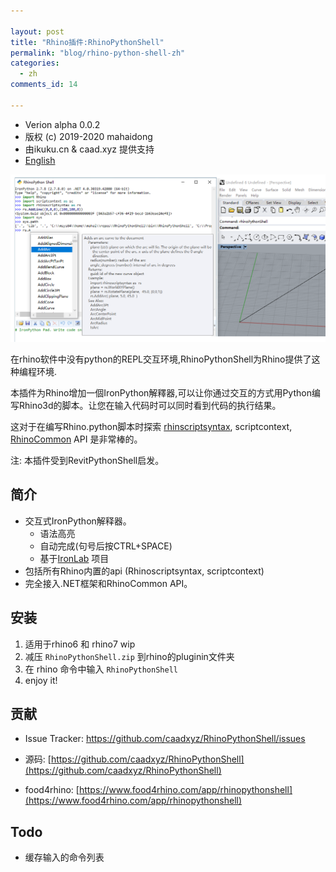 ```yaml
---

layout: post
title: "Rhino插件:RhinoPythonShell"
permalink: "blog/rhino-python-shell-zh"
categories:
  - zh
comments_id: 14

---
```

* Verion alpha 0.0.2
* 版权  (c) 2019-2020 mahaidong
* 由ikuku.cn & caad.xyz 提供支持
* [English](/blog/rhino-python-shell-en)

![sample](/assets/images/14-rhinoPythonShell/sample.png)    


在rhino软件中没有python的REPL交互环境,RhinoPythonShell为Rhino提供了这种编程环境.

本插件为Rhino增加一個IronPython解釋器,可以让你通过交互的方式用Python编写Rhino3d的脚本。让您在输入代码时可以同时看到代码的执行结果。

这对于在编写Rhino.python脚本时探索 [rhinscriptsyntax](https://developer.rhino3d.com/api/RhinoScriptSyntax/), scriptcontext, [RhinoCommon](https://developer.rhino3d.com/api/RhinoCommon/html/R_Project_RhinoCommon.htm) API 是非常棒的。

注: 本插件受到RevitPythonShell启发。

## 简介

* 交互式IronPython解释器。
  * 语法高亮
  * 自动完成(句号后按CTRL+SPACE)
  * 基于[IronLab](http://code.google.com/p/ironlab/) 项目
* 包括所有Rhino内置的api (Rhinoscriptsyntax, scriptcontext)
* 完全接入.NET框架和RhinoCommon API。

## 安装

1. 适用于rhino6 和 rhino7 wip
1. 减压 `RhinoPythonShell.zip` 到rhino的pluginin文件夹
1. 在 rhino 命令中输入 `RhinoPythonShell`
1. enjoy it!

## 贡献

- Issue Tracker:  https://github.com/caadxyz/RhinoPythonShell/issues
- 源码: [https://github.com/caadxyz/RhinoPythonShell](https://github.com/caadxyz/RhinoPythonShell)

- food4rhino: [https://www.food4rhino.com/app/rhinopythonshell](https://www.food4rhino.com/app/rhinopythonshell)

## Todo

* 缓存输入的命令列表
